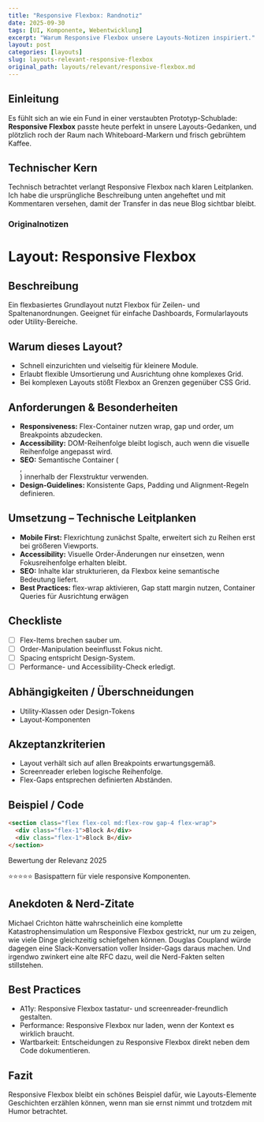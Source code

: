 ```yaml
---
title: "Responsive Flexbox: Randnotiz"
date: 2025-09-30
tags: [UI, Komponente, Webentwicklung]
excerpt: "Warum Responsive Flexbox unsere Layouts-Notizen inspiriert."
layout: post
categories: [layouts]
slug: layouts-relevant-responsive-flexbox
original_path: layouts/relevant/responsive-flexbox.md
---
```


## Einleitung
Es fühlt sich an wie ein Fund in einer verstaubten Prototyp-Schublade: **Responsive Flexbox** passte heute perfekt in unsere Layouts-Gedanken, und plötzlich roch der Raum nach Whiteboard-Markern und frisch gebrühtem Kaffee.

## Technischer Kern
Technisch betrachtet verlangt Responsive Flexbox nach klaren Leitplanken. Ich habe die ursprüngliche Beschreibung unten angeheftet und mit Kommentaren versehen, damit der Transfer in das neue Blog sichtbar bleibt.

### Originalnotizen
# Layout: Responsive Flexbox

## Beschreibung
Ein flexbasiertes Grundlayout nutzt Flexbox für Zeilen- und Spaltenanordnungen. Geeignet für einfache Dashboards, Formularlayouts oder Utility-Bereiche.

## Warum dieses Layout?
- Schnell einzurichten und vielseitig für kleinere Module.
- Erlaubt flexible Umsortierung und Ausrichtung ohne komplexes Grid.
- Bei komplexen Layouts stößt Flexbox an Grenzen gegenüber CSS Grid.

## Anforderungen & Besonderheiten
- **Responsiveness:** Flex-Container nutzen wrap, gap und order, um Breakpoints abzudecken.
- **Accessibility:** DOM-Reihenfolge bleibt logisch, auch wenn die visuelle Reihenfolge angepasst wird.
- **SEO:** Semantische Container (<section>, <article>) innerhalb der Flexstruktur verwenden.
- **Design-Guidelines:** Konsistente Gaps, Padding und Alignment-Regeln definieren.

## Umsetzung – Technische Leitplanken
- **Mobile First:** Flexrichtung zunächst Spalte, erweitert sich zu Reihen erst bei größeren Viewports.
- **Accessibility:** Visuelle Order-Änderungen nur einsetzen, wenn Fokusreihenfolge erhalten bleibt.
- **SEO:** Inhalte klar strukturieren, da Flexbox keine semantische Bedeutung liefert.
- **Best Practices:** flex-wrap aktivieren, Gap statt margin nutzen, Container Queries für Ausrichtung erwägen

## Checkliste
- [ ] Flex-Items brechen sauber um.
- [ ] Order-Manipulation beeinflusst Fokus nicht.
- [ ] Spacing entspricht Design-System.
- [ ] Performance- und Accessibility-Check erledigt.

## Abhängigkeiten / Überschneidungen
- Utility-Klassen oder Design-Tokens
- Layout-Komponenten

## Akzeptanzkriterien
- Layout verhält sich auf allen Breakpoints erwartungsgemäß.
- Screenreader erleben logische Reihenfolge.
- Flex-Gaps entsprechen definierten Abständen.

## Beispiel / Code
```html
<section class="flex flex-col md:flex-row gap-4 flex-wrap">
  <div class="flex-1">Block A</div>
  <div class="flex-1">Block B</div>
</section>
```

Bewertung der Relevanz 2025

⭐⭐⭐⭐⭐ Basispattern für viele responsive Komponenten.

## Anekdoten & Nerd-Zitate
Michael Crichton hätte wahrscheinlich eine komplette Katastrophensimulation um Responsive Flexbox gestrickt, nur um zu zeigen, wie viele Dinge gleichzeitig schiefgehen können. Douglas Coupland würde dagegen eine Slack-Konversation voller Insider-Gags daraus machen. Und irgendwo zwinkert eine alte RFC dazu, weil die Nerd-Fakten selten stillstehen.

## Best Practices
- A11y: Responsive Flexbox tastatur- und screenreader-freundlich gestalten.
- Performance: Responsive Flexbox nur laden, wenn der Kontext es wirklich braucht.
- Wartbarkeit: Entscheidungen zu Responsive Flexbox direkt neben dem Code dokumentieren.

## Fazit
Responsive Flexbox bleibt ein schönes Beispiel dafür, wie Layouts-Elemente Geschichten erzählen können, wenn man sie ernst nimmt und trotzdem mit Humor betrachtet.
